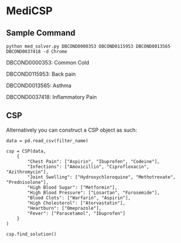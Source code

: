 # MediCSP

## Sample Command

    python med_solver.py DBCOND0000353 DBCOND0115953 DBCOND0013565 DBCOND0037418 -d Chrome

DBCOND0000353: Common Cold

DBCOND0115953: Back pain

DBCOND0013565: Asthma

DBCOND0037418: Inflammatory Pain

## CSP

Alternatively you can construct a CSP object as such:

    data = pd.read_csv(filter_name)

    csp = CSP(data, 
        {
            "Chest Pain": ["Aspirin", "Ibuprofen", "Codeine"],
            "Infections": ["Amoxicillin", "Ciprofloxacin", "Azithromycin"],
            "Joint Swelling": ["Hydroxychloroquine", "Methotrexate", "Prednisolone"],
            "High Blood Sugar": ["Metformin"],
            "High Blood Pressure": ["Losartan", "Furosemide"],
            "Blood Clots": ["Warfarin", "Aspirin"],
            "High Cholesterol": ["Atorvastatin"],
            "Heartburn": ["Omeprazole"],
            "Fever": ["Paracetamol", "Ibuprofen"]
        }
    )

    csp.find_solution()